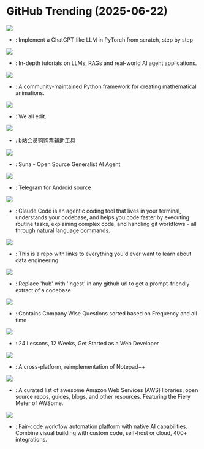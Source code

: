# GitHub Trending (2025-06-22)

![](https://img.shields.io/badge/Jupyter%20Notebook-New%20568-green?style=flat-square&logo=appveyor)
- [](https://github.comundefined): Implement a ChatGPT-like LLM in PyTorch from scratch, step by step

![](https://img.shields.io/badge/Jupyter%20Notebook-New%20541-green?style=flat-square&logo=appveyor)
- [](https://github.comundefined): In-depth tutorials on LLMs, RAGs and real-world AI agent applications.

![](https://img.shields.io/badge/Python-New%2084-green?style=flat-square&logo=appveyor)
- [](https://github.comundefined): A community-maintained Python framework for creating mathematical animations.

![](https://img.shields.io/badge/Rust-New%20207-green?style=flat-square&logo=appveyor)
- [](https://github.comundefined): We all edit.

![](https://img.shields.io/badge/Python-New%20156-green?style=flat-square&logo=appveyor)
- [](https://github.comundefined): b站会员购购票辅助工具

![](https://img.shields.io/badge/TypeScript-New%20165-green?style=flat-square&logo=appveyor)
- [](https://github.comundefined): Suna - Open Source Generalist AI Agent

![](https://img.shields.io/badge/Java-New%2065-green?style=flat-square&logo=appveyor)
- [](https://github.comundefined): Telegram for Android source

![](https://img.shields.io/badge/Shell-New%20188-green?style=flat-square&logo=appveyor)
- [](https://github.comundefined): Claude Code is an agentic coding tool that lives in your terminal, understands your codebase, and helps you code faster by executing routine tasks, explaining complex code, and handling git workflows - all through natural language commands.

![](https://img.shields.io/badge/Jupyter%20Notebook-New%20330-green?style=flat-square&logo=appveyor)
- [](https://github.comundefined): This is a repo with links to everything you'd ever want to learn about data engineering

![](https://img.shields.io/badge/Python-New%20252-green?style=flat-square&logo=appveyor)
- [](https://github.comundefined): Replace 'hub' with 'ingest' in any github url to get a prompt-friendly extract of a codebase

![](https://img.shields.io/badge/none-New%2045-green?style=flat-square&logo=appveyor)
- [](https://github.comundefined): Contains Company Wise Questions sorted based on Frequency and all time

![](https://img.shields.io/badge/JavaScript-New%20107-green?style=flat-square&logo=appveyor)
- [](https://github.comundefined): 24 Lessons, 12 Weeks, Get Started as a Web Developer

![](https://img.shields.io/badge/C%2B%2B-New%20173-green?style=flat-square&logo=appveyor)
- [](https://github.comundefined): A cross-platform, reimplementation of Notepad++

![](https://img.shields.io/badge/Python-New%2036-green?style=flat-square&logo=appveyor)
- [](https://github.comundefined): A curated list of awesome Amazon Web Services (AWS) libraries, open source repos, guides, blogs, and other resources. Featuring the Fiery Meter of AWSome.

![](https://img.shields.io/badge/TypeScript-New%20482-green?style=flat-square&logo=appveyor)
- [](https://github.comundefined): Fair-code workflow automation platform with native AI capabilities. Combine visual building with custom code, self-host or cloud, 400+ integrations.

